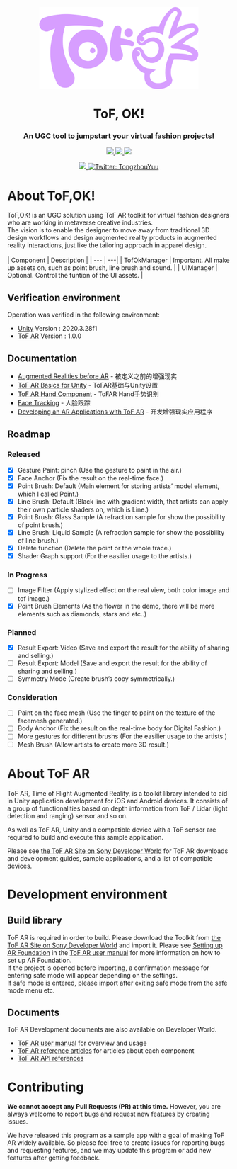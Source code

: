 <p align="center">
  <img align="center" width="360" src="ToF%2COK!.png" />

  <h1 align="center">ToF, OK!</h1>
  <h3 align="center">An UGC tool to jumpstart your virtual fashion projects!</h3>
</p>

<!-- Badges -->
<p align="center">
  <a href="https://github.com/Tongzhou-Yu/tof-ok/blob/main/LICENSE">
    <img src="https://img.shields.io/hexpm/l/plug">
  </a>
  <a href="https://github.com/Tongzhou-Yu/tof-ok/issues">
    <img src="https://img.shields.io/bitbucket/issues/Tongzhou-Yu/tof-ok">
  </a>
  <a href="../../issues/new">
    <img src="https://img.shields.io/badge/Ask%20me-anything-1abc9c.svg">
  </a>
</p>

<!-- Links -->
<p align="center">
  <a href="https://testflight.apple.com/join/EMaJ7vUF" target="_blank">
    <img src="https://img.shields.io/badge/View%20iOS%20Demo-%E9%9B%B7%E7%94%B5%2COK!-orange" />
  </a>
  <a href="https://twitter.com/TongzhouYuu" target="_blank">
    <img alt="Twitter: TongzhouYuu" src="https://img.shields.io/twitter/follow/TongzhouYuu?style=social" />
  </a>
</p>

<a name="about"></a>
# About ToF,OK!  

ToF,OK! is an UGC solution using ToF AR toolkit for virtual fashion designers who are working in metaverse creative industries.  
The vision is to enable the designer to move away from traditional 3D design workflows and design augmented reality products in augmented reality interactions, just like the tailoring approach in apparel design.  
<br />
| Component | Description |
| --- | ---|
| TofOkManager | Important. All make up assets on, such as point brush, line brush and sound. |
| UIManager | Optional. Control the funtion of the UI assets. |

## Verification environment

Operation was verified in the following environment:

* [Unity](https://unity.cn/releases) Version  : 2020.3.28f1
* [ToF AR](https://developer.sony.com/develop/tof-ar) Version : 1.0.0  

## Documentation
- [Augmented Realities before AR](https://blog.csdn.net/weixin_45454260/article/details/125945766) - 被定义之前的增强现实
- [ToF AR Basics for Unity](https://blog.csdn.net/weixin_45454260/article/details/125945096) - ToFAR基础与Unity设置
- [ToF AR Hand Component](https://blog.csdn.net/weixin_45454260/article/details/126282902) - ToFAR Hand手势识别
- [Face Tracking](https://blog.csdn.net/weixin_45454260/article/details/126009355) - 人脸跟踪
- [Developing an AR Applications with ToF AR](https://blog.csdn.net/weixin_45454260/article/details/126157224) - 开发增强现实应用程序

## Roadmap
### Released  
 * [x] Gesture Paint: pinch (Use the gesture to paint in the air.)
 * [x] Face Anchor (Fix the result on the real-time face.)
 * [x] Point Brush: Default (Main element for storing artists’ model element, which I called Point.)
 * [x] Line Brush: Default (Black line with gradient width, that artists can apply their own particle shaders on, which is Line.)
 * [x] Point Brush: Glass Sample (A refraction sample for show the possibility of point brush.)
 * [x] Line Brush: Liquid Sample (A refraction sample for show the possibility of line brush.)
 * [x] Delete function (Delete the point or the whole trace.)
 * [x] Shader Graph support (For the easilier usage to the artists.)
### In Progress
 * [ ] Image Filter (Apply stylized effect on the real view, both color image and tof image.)
 * [x] Point Brush Elements (As the flower in the demo, there will be more elements such as diamonds, stars and etc..)
### Planned
 * [x] Result Export: Video (Save and export the result for the ability of sharing and selling.)
 * [ ] Result Export: Model (Save and export the result for the ability of sharing and selling.)
 * [ ] Symmetry Mode (Create brush’s copy symmetrically.)
### Consideration
 * [ ] Paint on the face mesh (Use the finger to paint on the texture of the facemesh generated.)
 * [ ] Body Anchor (Fix the result on the real-time body for Digital Fashion.)
 * [ ] More gestures for different brushs (For the easilier usage to the artists.)
 * [ ] Mesh Brush (Allow artists to create more 3D result.)

<a name="about"></a>
# About ToF AR

ToF AR, Time of Flight Augmented Reality, is a toolkit library intended to aid in Unity application development for iOS and Android devices. It consists of a group of functionalities based on depth information from ToF / Lidar (light detection and ranging) sensor and so on.

As well as ToF AR, Unity and a compatible device with a ToF sensor are required to build and execute this sample application.

Please see [the ToF AR Site on Sony Developer World](https://developer.sony.com/develop/tof-ar) for ToF AR downloads and development guides, sample applications, and a list of compatible devices.  

<a name="environment"></a>
# Development environment

## Build library
ToF AR is required in order to build.
Please download the Toolkit from [the ToF AR Site on Sony Developer World](https://developer.sony.com/develop/tof-ar) and import it.
Please see [Setting up AR Foundation](https://developer.sony.com/develop/tof-ar/development-guides/docs/ToF_AR_User_Manual_en.html#_setting_up_ar_foundation) in the [ToF AR user manual](https://developer.sony.com/develop/tof-ar/development-guides/docs/ToF_AR_User_Manual_en.html) for more information on how to set up AR Foundation.  
If the project is opened before importing, a confirmation message for entering safe mode will appear depending on the settings.  
If safe mode is entered, please import after exiting safe mode from the safe mode menu etc.

## Documents

ToF AR Development documents are also available on Developer World.

* [ToF AR user manual](https://developer.sony.com/develop/tof-ar/development-guides/docs/ToF_AR_User_Manual_en.html) for overview and usage
* [ToF AR reference articles](https://developer.sony.com/develop/tof-ar/development-guides/docs/ToF_AR_Reference_Articles_en.html) for articles about each component
* [ToF AR API references](https://developer.sony.com/develop/tof-ar/development-guides/reference-api/reference/api/TofAr.V0.html)


<a name="contributing"></a>
# Contributing
**We cannot accept any Pull Requests (PR) at this time.** However, you are always welcome to report bugs and request new features by creating issues.

We have released this program as a sample app with a goal of making ToF AR widely available. So please feel free to create issues for reporting bugs and requesting features, and we may update this program or add new features after getting feedback.
